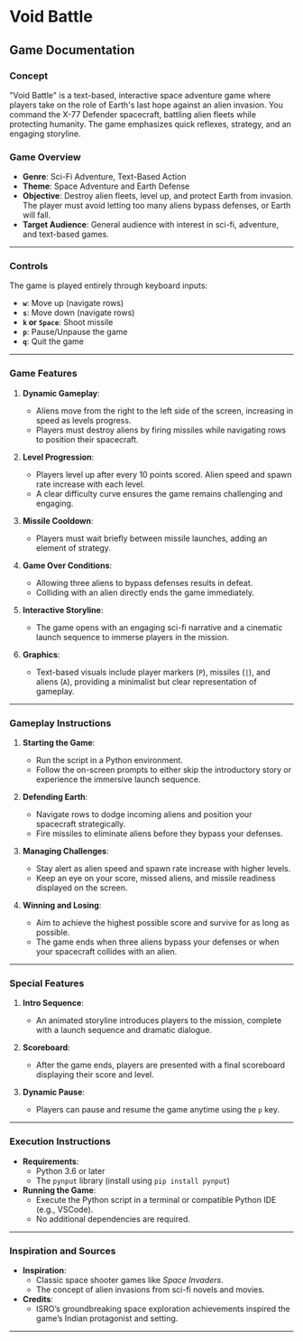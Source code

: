 # Void Battle

## Game Documentation

### **Concept**
"Void Battle" is a text-based, interactive space adventure game where players take on the role of Earth's last hope against an alien invasion. You command the X-77 Defender spacecraft, battling alien fleets while protecting humanity. The game emphasizes quick reflexes, strategy, and an engaging storyline.

### **Game Overview**
- **Genre**: Sci-Fi Adventure, Text-Based Action
- **Theme**: Space Adventure and Earth Defense
- **Objective**: Destroy alien fleets, level up, and protect Earth from invasion. The player must avoid letting too many aliens bypass defenses, or Earth will fall.  
- **Target Audience**: General audience with interest in sci-fi, adventure, and text-based games.

---

### **Controls**
The game is played entirely through keyboard inputs:
- **`w`**: Move up (navigate rows)
- **`s`**: Move down (navigate rows)
- **`k` or `Space`**: Shoot missile
- **`p`**: Pause/Unpause the game
- **`q`**: Quit the game

---

### **Game Features**
1. **Dynamic Gameplay**:
   - Aliens move from the right to the left side of the screen, increasing in speed as levels progress.
   - Players must destroy aliens by firing missiles while navigating rows to position their spacecraft.

2. **Level Progression**:
   - Players level up after every 10 points scored. Alien speed and spawn rate increase with each level.
   - A clear difficulty curve ensures the game remains challenging and engaging.

3. **Missile Cooldown**:
   - Players must wait briefly between missile launches, adding an element of strategy.

4. **Game Over Conditions**:
   - Allowing three aliens to bypass defenses results in defeat.
   - Colliding with an alien directly ends the game immediately.

5. **Interactive Storyline**:
   - The game opens with an engaging sci-fi narrative and a cinematic launch sequence to immerse players in the mission.

6. **Graphics**:
   - Text-based visuals include player markers (`P`), missiles (`|`), and aliens (`A`), providing a minimalist but clear representation of gameplay.

---

### **Gameplay Instructions**
1. **Starting the Game**:
   - Run the script in a Python environment.
   - Follow the on-screen prompts to either skip the introductory story or experience the immersive launch sequence.

2. **Defending Earth**:
   - Navigate rows to dodge incoming aliens and position your spacecraft strategically.
   - Fire missiles to eliminate aliens before they bypass your defenses.

3. **Managing Challenges**:
   - Stay alert as alien speed and spawn rate increase with higher levels.
   - Keep an eye on your score, missed aliens, and missile readiness displayed on the screen.

4. **Winning and Losing**:
   - Aim to achieve the highest possible score and survive for as long as possible.
   - The game ends when three aliens bypass your defenses or when your spacecraft collides with an alien.

---

### **Special Features**
1. **Intro Sequence**: 
   - An animated storyline introduces players to the mission, complete with a launch sequence and dramatic dialogue.
   
2. **Scoreboard**:
   - After the game ends, players are presented with a final scoreboard displaying their score and level.

3. **Dynamic Pause**:
   - Players can pause and resume the game anytime using the `p` key.

---

### **Execution Instructions**
- **Requirements**:
   - Python 3.6 or later
   - The `pynput` library (install using `pip install pynput`)
- **Running the Game**:
   - Execute the Python script in a terminal or compatible Python IDE (e.g., VSCode).
   - No additional dependencies are required.

---

### **Inspiration and Sources**
- **Inspiration**:
   - Classic space shooter games like *Space Invaders*.
   - The concept of alien invasions from sci-fi novels and movies.
- **Credits**:
   - ISRO’s groundbreaking space exploration achievements inspired the game’s Indian protagonist and setting.

---

